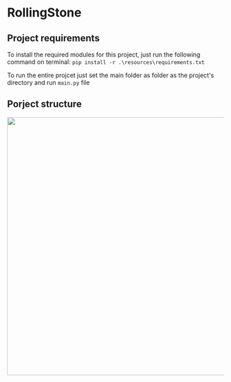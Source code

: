 # RollingStone

## Project requirements
To install the required modules for this project, just run the following command on terminal:
```pip install -r .\resources\requirements.txt```

To run the entire projcet just set the main folder as folder as the project's directory and run ```main.py``` file

## Porject structure
<p align="center">
  <img src="/resources/project_structure.png" width="600"/>
</p>
